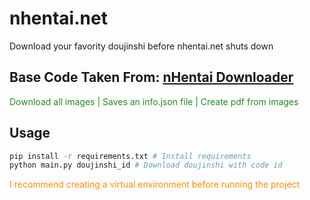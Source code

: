 # nhentai.net
Download your favority doujinshi before nhentai.net shuts down

## Base Code Taken From: [nHentai Downloader](https://github.com/RicterZ/nhentai)

<span style="color:#228B22">Download all images | Saves an info.json file | Create pdf from images</span>

## Usage
```bash
pip install -r requirements.txt # Install requirements
python main.py doujinshi_id # Download doujinshi with code id
```

<span style="color:#FF8C00">I recommend creating a virtual environment before running the project</span>